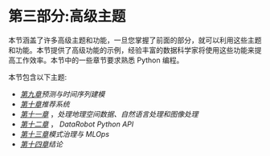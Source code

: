 # 第三部分:高级主题

本节涵盖了许多高级主题和功能，一旦您掌握了前面的部分，就可以利用这些主题和功能。本节提供了高级功能的示例，经验丰富的数据科学家将使用这些功能来提高工作效率。本节中的一些章节要求熟悉 Python 编程。

本节包含以下主题:

*   [*第九章*](B17159_09_Final_NM_ePub.xhtml#_idTextAnchor125)*预测与时间序列建模*
*   [*第十章*](B17159_10_Final_NM_ePub.xhtml#_idTextAnchor139)*推荐系统*
*   [*第十一章*](B17159_11_Final_NM_ePub.xhtml#_idTextAnchor161) ，*处理地理空间数据、自然语言处理和图像处理*
*   [*第十二章*](B17159_12_Final_NM_ePub.xhtml#_idTextAnchor176) ， *DataRobot Python API*
*   [*第十三章*](B17159_13_Final_NM_ePub.xhtml#_idTextAnchor187)*模式治理与 MLOps*
*   [*第十四章*](B17159_14_Final_NM_ePub.xhtml#_idTextAnchor199)*结论*
